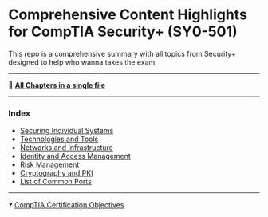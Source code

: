 # Comprehensive Content Highlights for CompTIA Security+ (SY0-501) 
This repo is a comprehensive summary with all topics from Security+ designed to help who wanna takes the exam.
***
📓 [**All Chapters in a single file**](https://github.com/Samsar4/SecurityPlus-ExamNotes/blob/master/All-Chapters.md)
***
### **Index**
* [Securing Individual Systems](https://github.com/Samsar4/SecurityPlus-ExamNotes/blob/master/1-Securing-Individual-Systems.md)
* [Technologies and Tools](https://github.com/Samsar4/SecurityPlus-ExamNotes/blob/master/2-Tools.md)
* [Networks and Infrastructure](https://github.com/Samsar4/SecurityPlus-ExamNotes/blob/master/3-Networks-and-Infrastructure.md)
* [Identity and Access Management](https://github.com/Samsar4/SecurityPlus-ExamNotes/blob/master/4-Identity-and-Access-Management.md)
* [Risk Management](https://github.com/Samsar4/SecurityPlus-ExamNotes/blob/master/5-Risk-Management.md)
* [Cryptography and PKI](https://github.com/Samsar4/SecurityPlus-ExamNotes/blob/master/6-Cryptography-and-PKI.md)
* [List of Common Ports]((https://github.com/Samsar4/SecurityPlus-ExamNotes/blob/master/0-Ports.md))

***
❓ [CompTIA Certification Objectives](https://www.comptia.jp/pdf/Security%2B%20SY0-501%20Exam%20Objectives.pdf)
